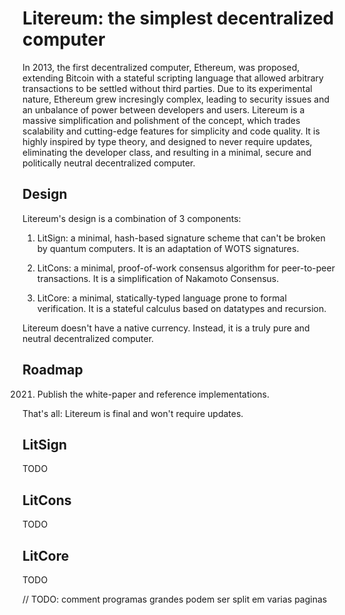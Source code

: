 Litereum: the simplest decentralized computer
=============================================

In 2013, the first decentralized computer, Ethereum, was proposed, extending
Bitcoin with a stateful scripting language that allowed arbitrary transactions
to be settled without third parties. Due to its experimental nature, Ethereum
grew incresingly complex, leading to security issues and an unbalance of power
between developers and users. Litereum is a massive simplification and
polishment of the concept, which trades scalability and cutting-edge features
for simplicity and code quality. It is highly inspired by type theory, and
designed to never require updates, eliminating the developer class, and
resulting in a minimal, secure and politically neutral decentralized computer.

Design
------

Litereum's design is a combination of 3 components:

1. LitSign: a minimal, hash-based signature scheme that can't be broken by quantum
   computers. It is an adaptation of WOTS signatures.

2. LitCons: a minimal, proof-of-work consensus algorithm for peer-to-peer
   transactions. It is a simplification of Nakamoto Consensus.

3. LitCore: a minimal, statically-typed language prone to formal
   verification. It is a stateful calculus based on datatypes and recursion.

Litereum doesn't have a native currency. Instead, it is a truly pure and neutral
decentralized computer.

Roadmap
-------

2021. Publish the white-paper and reference implementations.

That's all: Litereum is final and won't require updates.

LitSign
------

TODO

LitCons
-------

TODO

LitCore
-------

TODO







// TODO: comment programas grandes podem ser split em varias paginas
